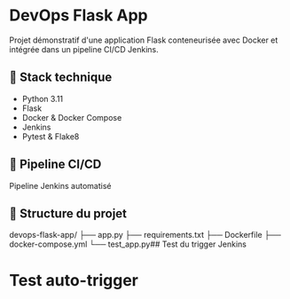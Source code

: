 # DevOps Flask App

Projet démonstratif d'une application Flask conteneurisée avec Docker et intégrée dans un pipeline CI/CD Jenkins.

## 🔧 Stack technique

- Python 3.11
- Flask
- Docker & Docker Compose
- Jenkins
- Pytest & Flake8

## 🚀 Pipeline CI/CD

Pipeline Jenkins automatisé

## 📁 Structure du projet

devops-flask-app/
├── app.py
├── requirements.txt
├── Dockerfile
├── docker-compose.yml
└── test_app.py## Test du trigger Jenkins
# Test auto-trigger
